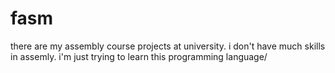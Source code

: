 # fasm

there are my assembly course projects at university.
i don't have much skills in assemly. i'm just trying to learn this programming language/
